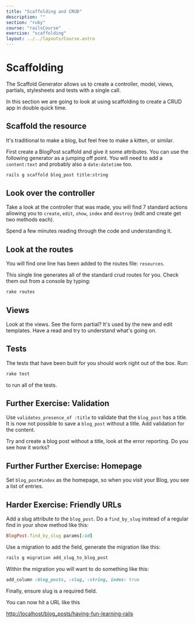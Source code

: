 ```yaml
---
title: "Scaffolding and CRUD"
description: ""
section: "ruby"
course: "railsCourse"
exercise: "scaffolding"
layout: ../../layouts/Course.astro
---
```


# Scaffolding

The Scaffold Generator allows us to create a controller, model, views, partials, stylesheets and tests with a single call.

In this section we are going to look at using scaffolding to create a CRUD app in double quick time.

## Scaffold the resource

It's traditional to make a blog, but feel free to make a kitten, or similar.

First create a BlogPost scaffold and give it some attributes. You can use the following generator as a jumping off point. You will need to add a `content:text` and probably also a `date:datetime` too.

```sh
rails g scaffold blog_post title:string
```

## Look over the controller

Take a look at the controller that was made, you will find 7 standard actions allowing you to `create`, `edit`, `show`, `index` and `destroy` (edit and create get two methods each).

Spend a few minutes reading through the code and understanding it.

## Look at the routes

You will find one line has been added to the routes file: `resources`.

This single line generates all of the standard crud routes for you. Check them out from a console by typing:

```sh
rake routes
```

## Views

Look at the views. See the form partial? It's used by the new and edit templates. Have a read and try to understand what's going on.

## Tests

The tests that have been built for you should work right out of the box. Run:

```sh
rake test
```

to run all of the tests.

## Further Exercise: Validation

Use `validates_presence_of :title` to validate that the `blog_post` has a title. It is now not possible to save a `blog_post` without a title. Add validation for the content.

Try and create a blog post without a title, look at the error reporting. Do you see how it works?

## Further Further Exercise: Homepage

Set `blog_post#index` as the homepage, so when you visit your Blog, you see a list of entries.

## Harder Exercise: Friendly URLs

Add a slug attribute to the `blog_post`. Do a `find_by_slug` instead of a regular find in your show method like this:

```ruby
BlogPost.find_by_slug params[:id]
```

Use a migration to add the field, generate the migration like this:

```sh
rails g migration add_slug_to_blog_post
```

Within the migration you will want to do something like this:

```ruby
add_column :blog_posts, :slug, :string, index: true
```

Finally, ensure slug is a required field.

You can now hit a URL like this

<http://localhost/blog_posts/having-fun-learning-rails>
